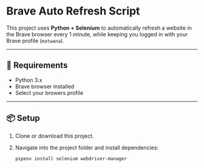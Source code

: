 
# Brave Auto Refresh Script

This project uses **Python + Selenium** to automatically refresh a website in the Brave browser every 1 minute, while keeping you logged in with your Brave profile (`matwana`).

---

## 🚀 Requirements

- Python 3.x
- Brave browser installed
- Select your browers profile

---

## 📦 Setup

1. Clone or download this project.

2. Navigate into the project folder and install dependencies:

   ```bash
   pipenv install selenium webdriver-manager
